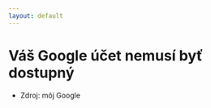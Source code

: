 ```yaml
---
layout: default
---
```


# Váš Google účet nemusí byť dostupný

- Zdroj: môj Google

<img src="/example/my-google-1.avif" alt="" style="border-radius: 8px; max-width: 50%;">

